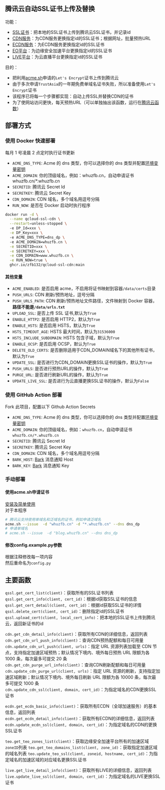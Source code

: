 ## 腾讯云自动SSL证书上传及替换
功能： 
* [SSL证书](https://console.cloud.tencent.com/ssl)：把本地的SSL证书上传到腾讯云SSL证书，并记录id
* [CDN服务](https://console.cloud.tencent.com/cdn)：为CDN服务更换指定id的SSL证书；根据网址，批量预热URL
* [ECDN服务](https://console.cloud.tencent.com/ecdn)：为ECDN服务更换指定id的SSL证书
* [EO平台](https://console.cloud.tencent.com/edgeone)：为边缘安全加速平台更换指定id的SSL证书
* [LIVE平台](https://console.cloud.tencent.com/live)：为云直播平台更换指定id的SSL证书

目的：
* 把利用[acme.sh](https://github.com/acmesh-official/acme.sh)申请的`Let's Encrypt`证书上传到腾讯云
* 由于多次申请`TrustAsia`的一年期免费单域名证书失败，所以准备使用`Let's Encrypt`证书
* 该程序已将每一个步骤都实现：自动上传SSL并替换CDN的证书
* 为了使网站访问更快，每天预热URL（可以单独抽出该函数，运行在[腾讯云函数](https://github.com/zfb132/auto_push_url)）


## 部署方式

### 使用 Docker 快速部署

每月 1 号凌晨 2 点定时执行证书更新

* `ACME_DNS_TYPE`: Acme 的 dns 类型，你可以选择你的 dns 类型并配置[环境变量密钥](https://github.com/acmesh-official/acme.sh/wiki/dnsapi)
* `ACME_DOMAIN`: 你的顶级域名，例如：whuzfb.cn，自动申请证书 whuzfb.cn/*.whuzfb.cn
* `SECRETID`: 腾讯云 Secret Id
* `SECRETKEY`: 腾讯云 Secret Key
* `CDN_DOMAIN`: CDN 域名，多个域名用逗号分隔
* `RUN_NOW`: 是否在 Docker 启动时执行程序

```bash
docker run -d \
  --name qcloud-ssl-cdn \
  --restart=unless-stopped \ 
  -e DP_Id=xxx \
  -e DP_Key=xxx \ 
  -e ACME_DNS_TYPE=dns_dp \ 
  -e ACME_DOMAIN=whuzfb.cn \
  -e SECRETID=xxx \
  -e SECRETKEY=xxx \
  -e CDN_DOMAIN=www.whuzfb.cn \
  -e RUN_NOW=true \
  ghcr.io/zfb132/qcloud-ssl-cdn:main
```

#### 其他变量

* `ACME_ENABLED`: 是否启用 acme，不启用将证书映射到容器`/data/certs`目录
* `PUSH_URLS`: CDN 刷新/预热地址，逗号分隔
* `PUSH_URLS_PATH`: CDN 刷新/预热地址文件路径，文件映射到 Docker 容器，**路径不能是`/data/urls.txt`**
* `UPLOAD_SSL`: 是否上传 SSL 证书,默认为`True`
* `ENABLE_HTTP2`: 是否启用 HTTP2，默认为`True`
* `ENABLE_HSTS`: 是否启用 HSTS，默认为`True`
* `HSTS_TIMEOUT_AGE`: HSTS 最大时间，默认为`31536000`
* `HSTS_INCLUDE_SUBDOMAIN`: HSTS 包含子域，默认为`True`
* `ENABLE_OCSP`: 是否启用 OCSP，默认为`True`
* `DELETE_OLD_CERTS`: 是否删除适用于CDN_DOMAIN域名下的其他所有证书，默认为`True`
* `UPDATE_SSL`: 是否进行为CDN_DOMAIN更换SSL证书的操作，默认为`True`
* `PUSH_URLS`: 是否进行预热URL的操作，默认为`True`
* `PURGE_URL`: 是否进行刷新URL的操作，默认为`True`
* `UPDATE_LIVE_SSL`: 是否进行为云直播更换SSL证书的操作，默认为`False`



### 使用 GitHub Action 部署

Fork 此项目，配置以下 Github Action Secrets

* `ACME_DNS_TYPE`: Acme 的 dns 类型，你可以选择你的 dns 类型并配置[环境变量密钥](https://github.com/acmesh-official/acme.sh/wiki/dnsapi)
* `ACME_DOMAIN`: 你的顶级域名，例如：`whuzfb.cn`，自动申请证书 `whuzfb.cn/*.whuzfb.cn`
* `SECRETID`: 腾讯云 Secret Id
* `SECRETKEY`: 腾讯云 Secret Key
* `CDN_DOMAIN`: CDN 域名，多个域名用逗号分隔
* `BARK_HOST`: [Bark](https://github.com/Finb/Bark) 消息通知 Host
* `BARK_KEY`: [Bark](https://github.com/Finb/Bark) 消息通知 Key

### 手动部署

#### 使用acme.sh申请证书
[安装及简单使用](https://blog.whuzfb.cn/blog/2020/07/07/web_https/#3-%E5%AE%89%E8%A3%85acme%E8%87%AA%E5%8A%A8%E7%AD%BE%E5%8F%91%E8%AF%81%E4%B9%A6)  
对于本程序  
```bash
# 腾讯云支持使用单域名和泛域名的证书，例如申请泛域名
acme.sh --issue  -d "whuzfb.cn" -d "*.whuzfb.cn" --dns dns_dp
# 申请单域名
# acme.sh --issue  -d "blog.whuzfb.cn" --dns dns_dp
```

#### 修改config.example.py参数
根据注释修改每一项内容  
然后重命名为`config.py`

## 主要函数
`qssl.get_cert_list(client)`：获取所有的SSL证书列表  
`qssl.get_cert_info(client, cert_id)`：根据id获取SSL证书的信息  
`qssl.get_cert_detail(client, cert_id)`：根据id获取SSL证书的详情  
`qssl.delete_cert(client, cert_id)`：删除指定id的SSL证书  
`qssl.upload_cert(client, local_cert_info)`：把本地的SSL证书上传到腾讯云，返回新证书的id  


`cdn.get_cdn_detail_info(client)`：获取所有CDN的详细信息，返回列表  
`cdn.get_cdn_url_push_info(client)`：查询CDN预热配额和每日可用量  
`cdn.update_cdn_url_push(client, urls)`：指定 URL 资源列表加载至 CDN 节点，支持指定加速区域预热；默认情况下境内、境外每日预热 URL 限额为各 1000 条，每次最多可提交 20 条  
`cdn.get_cdn_purge_url_info(client)`：查询CDN刷新配额和每日可用量  
`cdn.update_cdn_purge_url(client, urls)`：指定 URL 资源的刷新，支持指定加速区域刷新；默认情况下境内、境外每日刷新 URL 限额为各 10000 条，每次最多可提交 1000 条  
`cdn.update_cdn_ssl(client, domain, cert_id)`：为指定域名的CDN更换SSL证书   


`ecdn.get_ecdn_basic_info(client)`：获取所有ECDN（全球加速服务）的基本信息，返回列表  
`ecdn.get_ecdn_detail_info(client)`：获取所有ECDN的详细信息，返回列表  
`ecdn.update_ecdn_ssl(client, domain, cert_id)`：为指定域名的CDN的更换SSL证书  

`teo.get_teo_zones_list(client)`：获取边缘安全加速平台所有的加速区域`zoneID`列表
`teo.get_teo_domains_list(client, zone_id)`：获取指定加速区域的域名列表
`teo.update_teo_ssl(client, zoneid, hostname, cert_id)`：为指定域名的加速区域的对应域名更换SSL证书

`live.get_live_detail_info(client)`：获取所有LIVE的详细信息，返回列表
`live.update_live_ssl(client, domain, cert_id)`：为指定域名的LIVE更换SSL证书
